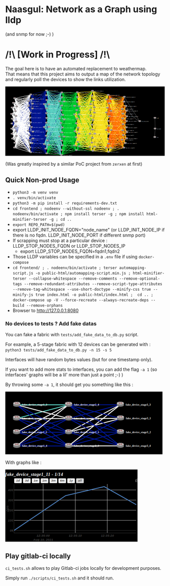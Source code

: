 # Naasgul: Network as a Graph using lldp
(and snmp for now ;-) )

# /!\ [Work in Progress] /!\

The goal here is to have an automated replacement to weathermap.  
That means that this project aims to output a map of the network topology and regularly poll the devices to show the links utilization.

![alt text](https://github.com/jpmondet/Naasgul/raw/master/resources/sample_fabric_with_used_links.png "Sample fabric with used links")

(Was greatly inspired by a similar PoC project from `zerxen` at first)

## Quick Non-prod Usage

- `python3 -m venv venv`
- `. venv/bin/activate`
- `python3 -m pip install -r requirements-dev.txt`
- `cd frontend ; nodeenv --without-ssl nodeenv ; . nodeenv/bin/activate ; npm install terser -g ; npm install html-minifier-terser -g ; cd ..`
- `export REPO_PATH=$(pwd)`
- export LLDP_INIT_NODE_FQDN="node_name" (or LLDP_INIT_NODE_IP if there is no fqdn. LLDP_INIT_NODE_PORT if different snmp port)
- If scrapping must stop at a particular device : LLDP_STOP_NODES_FQDN or LLDP_STOP_NODES_IP
  - export LLDP_STOP_NODES_FQDN=fqdn1,fqdn2
- Those LLDP variables can be specified in a `.env` file if using `docker-compose`
- `cd frontend/ ; . nodeenv/bin/activate ; terser automapping-script.js -o public-html/automapping-script.min.js ; html-minifier-terser --collapse-whitespace --remove-comments --remove-optional-tags --remove-redundant-attributes --remove-script-type-attributes --remove-tag-whitespace --use-short-doctype --minify-css true --minify-js true index.html -o public-html/index.html ;  cd .. ; docker-compose up -V --force-recreate --always-recreate-deps --build --remove-orphans`
- Browser to http://127.0.0.1:8080

### No devices to tests ? Add fake datas

You can fake a fabric with `tests/add_fake_data_to_db.py` script.

For example, a 5-stage fabric with 12 devices can be generated with : `python3 tests/add_fake_data_to_db.py -n 15 -s 5`

Interfaces will have random bytes values (but for one timestamp only).

If you want to add more stats to interfaces, you can add the flag `-a 1` (so interfaces' graphs will be a lil' more than just a point ;-) )

By throwing some `-a 1`, it should get you something like this :

![alt text](https://github.com/jpmondet/Naasgul/raw/master/resources/sample_5_stages_fabric.png "Sample 5-stage fabric")

With graphs like :

![alt text](https://github.com/jpmondet/Naasgul/raw/master/resources/sample_iface_graph.png "Sample iface graph")

## Play gitlab-ci locally

`ci_tests.sh` allows to play Gitlab-ci jobs locally for development purposes.

Simply run `./scripts/ci_tests.sh` and it should run.
